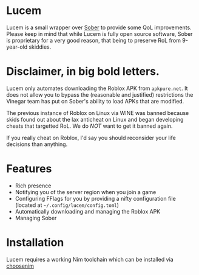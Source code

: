 # Lucem
Lucem is a small wrapper over [Sober](https://sober.vinegarhq.org) to provide some QoL improvements. \
Please keep in mind that while Lucem is fully open source software, Sober is proprietary for a very good reason, that being to preserve RoL from 9-year-old skiddies.

# Disclaimer, in big bold letters.
Lucem only automates downloading the Roblox APK from `apkpure.net`. It does not allow you to bypass the (reasonable and justified) restrictions the Vinegar team has put on Sober's ability to load APKs that are modified.

The previous instance of Roblox on Linux via WINE was banned because skids found out about the lax anticheat on Linux and began developing cheats that targetted RoL. We do *NOT* want to get it banned again.

If you really cheat on Roblox, I'd say you should reconsider your life decisions than anything.

# Features
- Rich presence
- Notifying you of the server region when you join a game
- Configuring FFlags for you by providing a nifty configuration file (located at `~/.config/lucem/config.toml`)
- Automatically downloading and managing the Roblox APK
- Managing Sober

# Installation
Lucem requires a working Nim toolchain which can be installed via [choosenim](https://nim-lang.org/install_unix.html)
